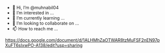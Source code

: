 - 👋 Hi, I’m @muhnabil04
- 👀 I’m interested in ...
- 🌱 I’m currently learning ...
- 💞️ I’m looking to collaborate on ...
- 📫 How to reach me ...

<!---
muhnabil04/muhnabil04 is a ✨ special ✨ repository because its `README.md` (this file) appears on your GitHub profile.
You can click the Preview link to take a look at your changes.
--->

https://docs.google.com/document/d/1ALHMhZaOTWAR8tzMuFSF2nEN97pXuFT6sIxwPO-A138/edit?usp=sharing
